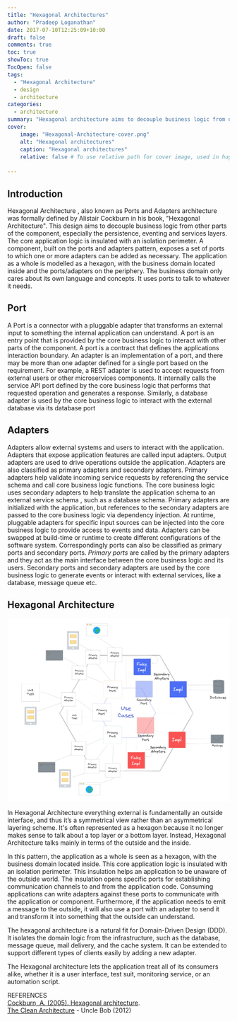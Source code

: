 ```yaml
---
title: "Hexagonal Architectures"
author: "Pradeep Loganathan"
date: 2017-07-10T12:25:09+10:00
draft: false
comments: true
toc: true
showToc: true
TocOpen: false
tags: 
  - "Hexagonal Architecture"
  - design
  - architecture
categories:
  - architecture
summary: "Hexagonal architecture aims to decouple business logic from other parts of the component, especially the persistence, eventing and services layers. A component, built on the ports and adapters pattern, exposes a set of ports to which one or more adapters can be added as necessary."
cover:
    image: "Hexagonal-Architecture-cover.png"
    alt: "Hexagonal architectures"
    caption: "Hexagonal architectures"
    relative: false # To use relative path for cover image, used in hugo Page-bundles
 
---
```


## Introduction

Hexagonal Architecture , also known as Ports and Adapters architecture was formally defined by Alistair Cockburn in his book, "Hexagonal Architecture". This design aims to decouple business logic from other parts of the component, especially the persistence, eventing and services layers. The core application logic is insulated with an isolation perimeter. A component, built on the ports and adapters pattern, exposes a set of ports to which one or more adapters can be added as necessary. The application as a whole is modelled as a hexagon, with the business domain located inside and the ports/adapters on the periphery. The business domain only cares about its own language and concepts. It uses ports to talk to whatever it needs.

## Port

A Port is a connector with a pluggable adapter that transforms an external input to something the internal application can understand. A port is an entry point that is provided by the core business logic to interact with other parts of the component. A port is a contract that defines the applications interaction boundary. An adapter is an implementation of a port, and there may be more than one adapter defined for a single port based on the requirement. For example, a REST adapter is used to accept requests from external users or other microservices components. It internally calls the service API port defined by the core business logic that performs that requested operation and generates a response. Similarly, a database adapter is used by the core business logic to interact with the external database via its database port

## Adapters

Adapters allow external systems and users to interact with the application. Adapters that expose application features are called input adapters. Output adapters are used to drive operations outside the application. Adapters are also classified as primary adapters and secondary adapters. Primary adapters help validate incoming service requests by referencing the service schema and call core business logic functions. The core business logic uses secondary adapters to help translate the application schema to an external service schema , such as a database schema. Primary adapters are initialized with the application, but references to the secondary adapters are passed to the core business logic via dependency injection. At runtime, pluggable adapters for specific input sources can be injected into the core business logic to provide access to events and data. Adapters can be swapped at build-time or runtime to create different configurations of the software system.
Correspondingly ports can also be classified as primary ports and secondary ports. *Primary ports* are called by the primary adapters and they act as the main interface between the core business logic and its users. Secondary ports and secondary adapters are used by the core business logic to generate events or interact with external services, like a database, message queue etc.

## Hexagonal Architecture

!["Hexagonal Architecture"](images/Hexagonal-Architecure.png)

In Hexagonal Architecture everything external is fundamentally an outside interface, and thus it’s a symmetrical view rather than an asymmetrical layering scheme. It's often represented as a hexagon because it no longer makes sense to talk about a top layer or a bottom layer. Instead, Hexagonal Architecture talks mainly in terms of the outside and the inside.

In this pattern, the application as a whole is seen as a hexagon, with the business domain located inside. This core application logic is insulated with an isolation perimeter. This insulation helps an application to be unaware of the outside world. The insulation opens specific ports for establishing communication channels to and from the application code. Consuming applications can write adapters against these ports to communicate with the application or component. Furthermore, if the application needs to emit a message to the outside, it will also use a port with an adapter to send it and transform it into something that the outside can understand.

The hexagonal architecture is a natural fit for Domain-Driven Design (DDD). It isolates the domain logic from the infrastructure, such as the database, message queue, mail delivery, and the cache system. It can be extended to support different types of clients easily by adding a new adapter.

The Hexagonal architecture lets the application treat all of its consumers alike, whether it is a user interface, test suit, monitoring service, or an automation script.

REFERENCES  
[Cockburn, A. (2005). Hexagonal architecture](http://alistair.cockburn.us/Hexagonal+architecture).  
[The Clean Architecture](http://the%20clean%20architecture/) - Uncle Bob (2012)